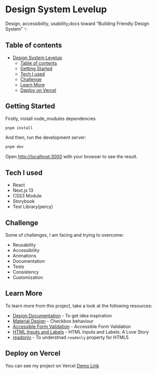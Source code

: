 # Design System Levelup

Design, accessibility, usability,docs toward “Building Friendly Design System” ✨

## Table of contents

- [Design System Levelup](#design-system-levelup)
  - [Table of contents](#table-of-contents)
  - [Getting Started](#getting-started)
  - [Tech I used](#tech-i-used)
  - [Challenge](#challenge)
  - [Learn More](#learn-more)
  - [Deploy on Vercel](#deploy-on-vercel)

## Getting Started

Firstly, install node_modules dependencies

```bash
pnpm install
```

And then, run the development server:

```bash
pnpm dev
```

Open [http://localhost:3000](http://localhost:3000) with your browser to see the result.

## Tech I used

- React
- Next.js 13
- CSS3 Module
- Storybook
- Test Library(percy)

## Challenge

Some of challenges, I am facing and trying to overcome:

- Reusability
- Accessibility
- Animations
- Documentation
- Tests
- Consistency
- Customization

## Learn More

To learn more from this project, take a look at the following resources:

- [Design Documentation](https://m2.material.io/components/text-fields#anatomy) - To get idea inspiration
- [Material Design](https://m2.material.io/components/checkboxes#specs) - Checkbox behaviour
- [Accessible Form Validation](https://www.smashingmagazine.com/2023/02/guide-accessible-form-validation/) - Accessible Form Validation
- [HTML Inputs and Labels](https://css-tricks.com/html-inputs-and-labels-a-love-story/) - HTML Inputs and Labels: A Love Story
- [readonly](https://developer.mozilla.org/en-US/docs/Web/HTML/Attributes/readonly) - To understnad `readonly` property for HTML5

## Deploy on Vercel

You can see my project on Vercel [Demo Link]()
